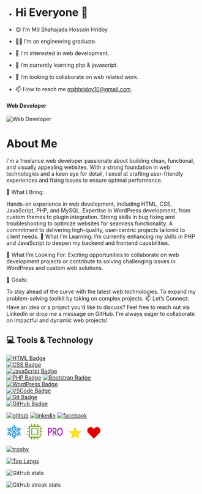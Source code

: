 - # Hi Everyone 👋

- 😊 I’m Md Shahajada Hossain Hridoy
- 👨‍🎓 I’m an engineering graduate. 
- 👀 I'm interested in web development.
- 🌱 I’m currently learning php & javascript.
- 💞️ I’m looking to collaborate on web related work.
- 📫 How to reach me 
mshhridoy10@gmail.com.
  
#### Web Developer
![Web Developer](https://media.licdn.com/dms/image/v2/D5616AQHPm4cSffmnYg/profile-displaybackgroundimage-shrink_350_1400/profile-displaybackgroundimage-shrink_350_1400/0/1733309928024?e=1739404800&v=beta&t=syY2QclbDgtIq1G5WGx86AITRc0iRc2s0h3RS9_6S_E)

# About Me
I'm a freelance web developer passionate about building clean, functional, and visually appealing websites. With a strong foundation in web technologies and a keen eye for detail, I excel at crafting user-friendly experiences and fixing issues to ensure optimal performance.

🔧 What I Bring:

Hands-on experience in web development, including HTML, CSS, JavaScript, PHP, and MySQL.
Expertise in WordPress development, from custom themes to plugin integration.
Strong skills in bug fixing and troubleshooting to optimize websites for seamless functionality.
A commitment to delivering high-quality, user-centric projects tailored to client needs.
🌱 What I’m Learning:
I’m currently enhancing my skills in PHP and JavaScript to deepen my backend and frontend capabilities.

💞️ What I’m Looking For:
Exciting opportunities to collaborate on web development projects or contribute to solving challenging issues in WordPress and custom web solutions.

🎯 Goals:

To stay ahead of the curve with the latest web technologies.
To expand my problem-solving toolkit by taking on complex projects.
📫 Let’s Connect:
Have an idea or a project you'd like to discuss? Feel free to reach out via LinkedIn or drop me a message on GitHub. I'm always eager to collaborate on impactful and dynamic web projects!

## 💻 Tools & Technology

[![HTML Badge](https://img.shields.io/badge/HTML-E34F26?style=for-the-badge&labelColor=black&logo=html5&logoColor=E34F26)](#)  
[![CSS Badge](https://img.shields.io/badge/CSS-1572B6?style=for-the-badge&labelColor=black&logo=css3&logoColor=1572B6)](#)  
[![JavaScript Badge](https://img.shields.io/badge/JavaScript-F7DF1E?style=for-the-badge&labelColor=black&logo=javascript&logoColor=F7DF1E)](#)  
[![PHP Badge](https://img.shields.io/badge/PHP-777BB4?style=for-the-badge&labelColor=black&logo=php&logoColor=777BB4)](#) 
[![Bootstrap Badge](https://img.shields.io/badge/Bootstrap-7952B3?style=for-the-badge&labelColor=black&logo=bootstrap&logoColor=7952B3)](#)   
[![WordPress Badge](https://img.shields.io/badge/WordPress-21759B?style=for-the-badge&labelColor=black&logo=wordpress&logoColor=white)](#)  
[![VSCode Badge](https://img.shields.io/badge/Visual_Studio_Code-0078D7?style=for-the-badge&labelColor=black&logo=visual-studio-code&logoColor=0078D7)](#)  
[![Git Badge](https://img.shields.io/badge/Git-F05032?style=for-the-badge&labelColor=black&logo=git&logoColor=f34f29)](#)  
[![GitHub Badge](https://img.shields.io/badge/GitHub-181717?style=for-the-badge&labelColor=black&logo=github&logoColor=white)](#)  


[<img src='https://cdn.jsdelivr.net/npm/simple-icons@3.0.1/icons/github.svg' alt='github' height='40'>](https://github.com/mshhridoy75)  [<img src='https://cdn.jsdelivr.net/npm/simple-icons@3.0.1/icons/linkedin.svg' alt='linkedin' height='40'>](https://www.linkedin.com/in/https://www.linkedin.com/in/mshhridoy75//)  [<img src='https://cdn.jsdelivr.net/npm/simple-icons@3.0.1/icons/facebook.svg' alt='facebook' height='40'>](https://www.facebook.com/https://www.facebook.com/profile.php?id=61564624411428)  

<a href='https://archiveprogram.github.com/'><img src='https://raw.githubusercontent.com/acervenky/animated-github-badges/master/assets/acbadge.gif' width='40' height='40'></a> <a href='https://docs.github.com/en/developers'><img src='https://raw.githubusercontent.com/acervenky/animated-github-badges/master/assets/devbadge.gif' width='40' height='40'></a> <a href='https://github.com/pricing'><img src='https://raw.githubusercontent.com/acervenky/animated-github-badges/master/assets/pro.gif' width='40' height='40'></a> <a href='https://stars.github.com/'><img src='https://raw.githubusercontent.com/acervenky/animated-github-badges/master/assets/starbadge.gif' width='35' height='35'></a> <a href='https://docs.github.com/en/github/supporting-the-open-source-community-with-github-sponsors'><img src='https://raw.githubusercontent.com/acervenky/animated-github-badges/master/assets/sponsorbadge.gif' width='35' height='35'></a> 

[![trophy](https://github-profile-trophy.vercel.app/?username=mshhridoy75)](https://github.com/ryo-ma/github-profile-trophy)

[![Top Langs](https://github-readme-stats.vercel.app/api/top-langs/?username=mshhridoy75)](https://github.com/anuraghazra/github-readme-stats)

![GitHub stats](https://github-readme-stats.vercel.app/api?username=mshhridoy75&show_icons=true&count_private=true)  


![GitHub streak stats](https://streak-stats.demolab.com/?user=mshhridoy75)  


<!---
mshhridoy75/mshhridoy75 is a ✨ special ✨ repository because its `README.md` (this file) appears on your GitHub profile.
You can click the Preview link to take a look at your changes.
--->
